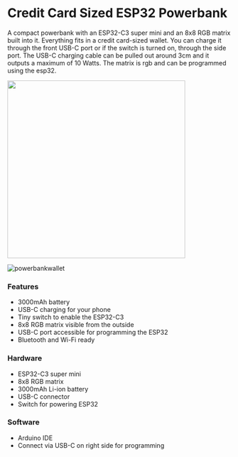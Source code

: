 # Credit Card Sized ESP32 Powerbank

A compact powerbank with an ESP32-C3 super mini and an 8x8 RGB matrix built into it. Everything fits in a credit card-sized wallet.
You can charge it through the front USB-C port or if the switch is turned on, through the side port. 
The USB-C charging cable can be pulled out around 3cm and it outputs a maximum of 10 Watts. 
The matrix is rgb and can be programmed using the esp32.

<img src="https://github.com/user-attachments/assets/58d562f0-9261-4d28-b40d-dca747a6cc83" width=400/>

![powerbankwallet](https://github.com/user-attachments/assets/ad155272-963f-4f06-9be2-75e1a697e7eb)


### Features
- 3000mAh battery
- USB-C charging for your phone
- Tiny switch to enable the ESP32-C3
- 8x8 RGB matrix visible from the outside
- USB-C port accessible for programming the ESP32
- Bluetooth and Wi-Fi ready

### Hardware
- ESP32-C3 super mini
- 8x8 RGB matrix
- 3000mAh Li-ion battery
- USB-C connector
- Switch for powering ESP32

### Software
- Arduino IDE
- Connect via USB-C on right side for programming
